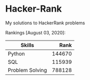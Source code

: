 # Hacker-Rank
My solutions to HackerRank problems

Rankings [August 03, 2020]:

| Skills          | Rank    |
| --------------- | ------: |
| Python          | 144670  |
| SQL             | 115939  |
| Problem Solving | 788128  |